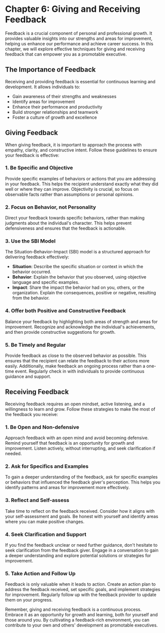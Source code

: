 Chapter 6: Giving and Receiving Feedback
========================================

Feedback is a crucial component of personal and professional growth. It provides valuable insights into our strengths and areas for improvement, helping us enhance our performance and achieve career success. In this chapter, we will explore effective techniques for giving and receiving feedback that can empower you as a promotable executive.

The Importance of Feedback
--------------------------

Receiving and providing feedback is essential for continuous learning and development. It allows individuals to:

* Gain awareness of their strengths and weaknesses
* Identify areas for improvement
* Enhance their performance and productivity
* Build stronger relationships and teamwork
* Foster a culture of growth and excellence

Giving Feedback
---------------

When giving feedback, it is important to approach the process with empathy, clarity, and constructive intent. Follow these guidelines to ensure your feedback is effective:

### 1. Be Specific and Objective

Provide specific examples of behaviors or actions that you are addressing in your feedback. This helps the recipient understand exactly what they did well or where they can improve. Objectivity is crucial, so focus on observable facts rather than assumptions or personal opinions.

### 2. Focus on Behavior, not Personality

Direct your feedback towards specific behaviors, rather than making judgments about the individual's character. This helps prevent defensiveness and ensures that the feedback is actionable.

### 3. Use the SBI Model

The Situation-Behavior-Impact (SBI) model is a structured approach for delivering feedback effectively:

* **Situation**: Describe the specific situation or context in which the behavior occurred.
* **Behavior**: Explain the behavior that you observed, using objective language and specific examples.
* **Impact**: Share the impact the behavior had on you, others, or the organization. Explain the consequences, positive or negative, resulting from the behavior.

### 4. Offer both Positive and Constructive Feedback

Balance your feedback by highlighting both areas of strength and areas for improvement. Recognize and acknowledge the individual's achievements, and then provide constructive suggestions for growth.

### 5. Be Timely and Regular

Provide feedback as close to the observed behavior as possible. This ensures that the recipient can relate the feedback to their actions more easily. Additionally, make feedback an ongoing process rather than a one-time event. Regularly check in with individuals to provide continuous guidance and support.

Receiving Feedback
------------------

Receiving feedback requires an open mindset, active listening, and a willingness to learn and grow. Follow these strategies to make the most of the feedback you receive:

### 1. Be Open and Non-defensive

Approach feedback with an open mind and avoid becoming defensive. Remind yourself that feedback is an opportunity for growth and improvement. Listen actively, without interrupting, and seek clarification if needed.

### 2. Ask for Specifics and Examples

To gain a deeper understanding of the feedback, ask for specific examples or behaviors that influenced the feedback giver's perception. This helps you identify patterns and areas for improvement more effectively.

### 3. Reflect and Self-assess

Take time to reflect on the feedback received. Consider how it aligns with your self-assessment and goals. Be honest with yourself and identify areas where you can make positive changes.

### 4. Seek Clarification and Support

If you find the feedback unclear or need further guidance, don't hesitate to seek clarification from the feedback giver. Engage in a conversation to gain a deeper understanding and explore potential solutions or strategies for improvement.

### 5. Take Action and Follow Up

Feedback is only valuable when it leads to action. Create an action plan to address the feedback received, set specific goals, and implement strategies for improvement. Regularly follow up with the feedback provider to update them on your progress.

Remember, giving and receiving feedback is a continuous process. Embrace it as an opportunity for growth and learning, both for yourself and those around you. By cultivating a feedback-rich environment, you can contribute to your own and others' development as promotable executives.
